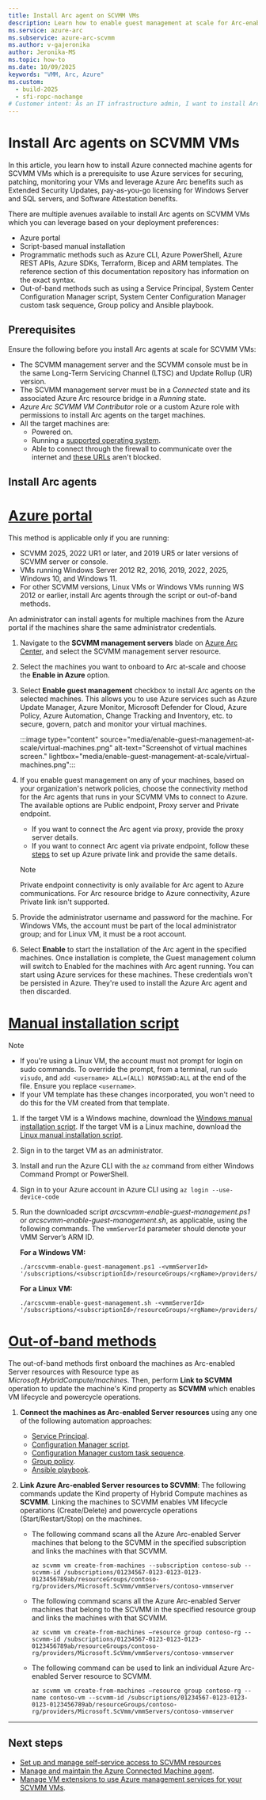 ```yaml
---
title: Install Arc agent on SCVMM VMs
description: Learn how to enable guest management at scale for Arc-enabled SCVMM VMs. 
ms.service: azure-arc
ms.subservice: azure-arc-scvmm
ms.author: v-gajeronika
author: Jeronika-MS
ms.topic: how-to 
ms.date: 10/09/2025
keywords: "VMM, Arc, Azure"
ms.custom:
  - build-2025
  - sfi-ropc-nochange
# Customer intent: As an IT infrastructure admin, I want to install Arc agents at scale for my SCVMM VMs so that I can leverage Azure management services for securing, patching, and monitoring those virtual machines effectively.
---
```


# Install Arc agents on SCVMM VMs

In this article, you learn how to install Azure connected machine agents for SCVMM VMs which is a prerequisite  to use Azure services for securing, patching, monitoring your VMs and leverage Azure Arc benefits such as Extended Security Updates, pay-as-you-go licensing for Windows Server and SQL servers, and Software Attestation benefits.

There are multiple avenues available to install Arc agents on SCVMM VMs which you can leverage based on your deployment preferences: 

- Azure portal
- Script-based manual installation
- Programmatic methods such as Azure CLI, Azure PowerShell, Azure REST APIs, Azure SDKs, Terraform, Bicep and ARM templates. The reference section of this documentation repository has information on the exact syntax. 
- Out-of-band methods such as using a Service Principal, System Center Configuration Manager script, System Center Configuration Manager custom task sequence, Group policy and Ansible playbook.  

## Prerequisites

Ensure the following before you install Arc agents at scale for SCVMM VMs:

- The SCVMM management server and the SCVMM console must be in the same Long-Term Servicing Channel (LTSC) and Update Rollup (UR) version.
- The SCVMM management server must be in a *Connected* state and its associated Azure Arc resource bridge in a *Running* state. 
- *Azure Arc SCVMM VM Contributor* role or a custom Azure role with permissions to install Arc agents on the target machines.
- All the target machines are:
    - Powered on.
    - Running a [supported operating system](../servers/prerequisites.md#supported-operating-systems).
    - Able to connect through the firewall to communicate over the internet and [these URLs](../servers/network-requirements.md?tabs=azure-cloud#urls) aren't blocked.

## Install Arc agents 

# [Azure portal](#tab/azure-portal)

This method is applicable only if you are running: 

- SCVMM 2025, 2022 UR1 or later, and 2019 UR5 or later versions of SCVMM server or console.
- VMs running Windows Server 2012 R2, 2016, 2019, 2022, 2025, Windows 10, and Windows 11.
- For other SCVMM versions, Linux VMs or Windows VMs running WS 2012 or earlier, install Arc agents through the script or out-of-band methods. 

An administrator can install agents for multiple machines from the Azure portal if the machines share the same administrator credentials.

1. Navigate to the **SCVMM management servers** blade on [Azure Arc Center](https://portal.azure.com/#view/Microsoft_Azure_HybridCompute/AzureArcCenterBlade/~/overview), and select the SCVMM management server resource.
2. Select the machines you want to onboard to Arc at-scale and choose the **Enable in Azure** option.
3. Select **Enable guest management** checkbox to install Arc agents on the selected machines. This allows you to use Azure services such as Azure Update Manager, Azure Monitor, Microsoft Defender for Cloud, Azure Policy, Azure Automation, Change Tracking and Inventory, etc. to secure, govern, patch and monitor your virtual machines.

     :::image type="content" source="media/enable-guest-management-at-scale/virtual-machines.png" alt-text="Screenshot of virtual machines screen." lightbox="media/enable-guest-management-at-scale/virtual-machines.png":::

4. If you enable guest management on any of your machines, based on your organization's network policies, choose the connectivity method for the Arc agents that runs in your SCVMM VMs to connect to Azure. The available options are Public endpoint, Proxy server and Private endpoint.   
     - If you want to connect the Arc agent via proxy, provide the proxy server details.
     - If you want to connect Arc agent via private endpoint, follow these [steps](../servers/private-link-security.md) to set up Azure private link and provide the same details. 

      >[!Note]
      > Private endpoint connectivity is only available for Arc agent to Azure communications. For Arc resource bridge to Azure connectivity, Azure Private link isn't supported.

5. Provide the administrator username and password for the machine. For Windows VMs, the account must be part of the local administrator group; and for Linux VM, it must be a root account. 

6. Select **Enable** to start the installation of the Arc agent in the specified machines. Once installation is complete, the Guest management column will switch to Enabled for the machines with Arc agent running. You can start using Azure services for these machines. These credentials won't be persisted in Azure. They're used to install the Azure Arc agent and then discarded.

# [Manual installation script](#tab/installation-script)

>[!NOTE]
>- If you're using a Linux VM, the account must not prompt for login on sudo commands. To override the prompt, from a terminal, run `sudo visudo`, and `add <username> ALL=(ALL) NOPASSWD:ALL` at the end of the file. Ensure you replace `<username>`.
>- If your VM template has these changes incorporated, you won't need to do this for the VM created from that template.

1. If the target VM is a Windows machine, download the [Windows manual installation script](https://download.microsoft.com/download/7/1/6/7164490e-6d8c-450c-8511-f8191f6ec110/arcscvmm-enable-guest-management.ps1). If the target VM is a Linux machine, download the [Linux manual installation script](https://download.microsoft.com/download/0/9/b/09bd9ef4-a7af-49e5-ad5f-9e8f85fae75b/arcscvmm-enable-guest-management.sh). 
2. Sign in to the target VM as an administrator.
3. Install and run the Azure CLI with the `az` command from either Windows Command Prompt or PowerShell.
4. Sign in to your Azure account in Azure CLI using `az login --use-device-code`
5. Run the downloaded script *arcscvmm-enable-guest-management.ps1* or *arcscvmm-enable-guest-management.sh*, as applicable, using the following commands. The `vmmServerId` parameter should denote your VMM Server’s ARM ID.

    **For a Windows VM:**

    ```azurecli-interactive
    ./arcscvmm-enable-guest-management.ps1 -<vmmServerId> '/subscriptions/<subscriptionId>/resourceGroups/<rgName>/providers/Microsoft.ScVmm/vmmServers/<vmmServerName>
    ```

    **For a Linux VM:**

    ```azurecli-interactive
    ./arcscvmm-enable-guest-management.sh -<vmmServerId> '/subscriptions/<subscriptionId>/resourceGroups/<rgName>/providers/Microsoft.ScVmm/vmmServers/<vmmServerName>
    ```

# [Out-of-band methods](#tab/Out-of-band)

The out-of-band methods first onboard the machines as Arc-enabled Server resources with Resource type as *Microsoft.HybridCompute/machines*. Then, perform **Link to SCVMM** operation to update the machine's Kind property as **SCVMM** which enables VM lifecycle and powercycle operations. 

1. **Connect the machines as Arc-enabled Server resources** using any one of the following automation approaches: 
    - [Service Principal](/azure/azure-arc/servers/onboard-service-principal). 
    - [Configuration Manager script](/azure/azure-arc/servers/onboard-configuration-manager-powershell). 
    - [Configuration Manager custom task sequence](/azure/azure-arc/servers/onboard-configuration-manager-custom-task). 
    - [Group policy](/azure/azure-arc/servers/onboard-group-policy-powershell). 
    - [Ansible playbook](/azure/azure-arc/servers/onboard-ansible-playbooks). 

2. **Link Azure Arc-enabled Server resources to SCVMM**: The following commands update the Kind property of Hybrid Compute machines as **SCVMM**. Linking the machines to SCVMM enables VM lifecycle operations (Create/Delete) and powercycle operations (Start/Restart/Stop) on the machines. 

   - The following command scans all the Azure Arc-enabled Server machines that belong to the SCVMM in the specified subscription and links the machines with that SCVMM. 

      ```azurecli-interactive
      az scvmm vm create-from-machines --subscription contoso-sub --scvmm-id /subscriptions/01234567-0123-0123-0123-0123456789ab/resourceGroups/contoso-rg/providers/Microsoft.ScVmm/vmmServers/contoso-vmmserver 
      ```

   - The following command scans all the Azure Arc-enabled Server machines that belong to the SCVMM in the specified resource group and links the machines with that SCVMM. 

      ```azurecli-interactive
      az scvmm vm create-from-machines –resource group contoso-rg --scvmm-id /subscriptions/01234567-0123-0123-0123-0123456789ab/resourceGroups/contoso-rg/providers/Microsoft.ScVmm/vmmServers/contoso-vmmserver   
      ```

   - The following command can be used to link an individual Azure Arc-enabled Server resource to SCVMM. 

      ```azurecli-interactive
      az scvmm vm create-from-machines –resource group contoso-rg --name contoso-vm --scvmm-id /subscriptions/01234567-0123-0123-0123-0123456789ab/resourceGroups/contoso-rg/providers/Microsoft.ScVmm/vmmServers/contoso-vmmserver   
      ```

---

## Next steps

- [Set up and manage self-service access to SCVMM resources](set-up-and-manage-self-service-access-scvmm.md)
- [Manage and maintain the Azure Connected Machine agent](../servers/manage-agent.md).
- [Manage VM extensions to use Azure management services for your SCVMM VMs](../servers/manage-vm-extensions.md).
